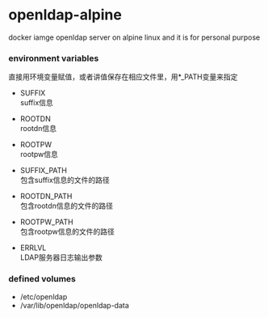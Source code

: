 # openldap-alpine

docker iamge openldap server on alpine linux
and it is for personal purpose

### environment variables

直接用环境变量赋值，或者讲值保存在相应文件里，用*_PATH变量来指定

  - SUFFIX  
    suffix信息
  - ROOTDN  
    rootdn信息

  - ROOTPW  
    rootpw信息

  - SUFFIX_PATH  
    包含suffix信息的文件的路径

  - ROOTDN_PATH  
    包含rootdn信息的文件的路径

  - ROOTPW_PATH  
    包含rootpw信息的文件的路径

  - ERRLVL  
    LDAP服务器日志输出参数


### defined volumes
  - /etc/openldap
  - /var/lib/openldap/openldap-data